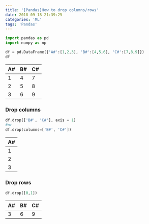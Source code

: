 ```yaml
---
title: '[Pandas]How to drop columns/rows'
date: 2018-09-18 21:39:25
categories: 'ML'
tags: 'Pandas'
---
```


<!--more-->

```python
import pandas as pd
import numpy as np

df = pd.DataFrame({'A#':[1,2,3], 'B#':[4,5,6], 'C#':[7,8,9]})
df
```

| A#   | B#   | C#   |
| ---- | ---- | ---- |
| 1    | 4    | 7    |
| 2    | 5    | 8    |
| 3    | 6    | 9    |

### Drop columns

```python
df.drop(['B#', 'C#'], axis = 1)
#or
df.drop(columns=['B#', 'C#'])
```

| A#   |
| ---- |
| 1    |
| 2    |
| 3    |

### Drop rows

```python
df.drop([0,1])
```

| A#   | B#   | C#   |
| ---- | ---- | ---- |
| 3    | 6    | 9    |